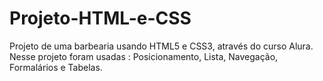 # Projeto-HTML-e-CSS
Projeto de uma barbearia usando HTML5 e CSS3, através do curso Alura.
Nesse projeto foram usadas : Posicionamento, Lista, Navegação, Formalários e Tabelas.
